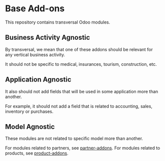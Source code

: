 # Base Add-ons

This repository contains transversal Odoo modules.

## Business Activity Agnostic

By transversal, we mean that one of these addons should be relevant for any vertical business activity.

It should not be specific to medical, insurances, tourism, construction, etc.

## Application Agnostic

It also should not add fields that will be used in some application more than another.

For example, it should not add a field that is related to accounting, sales, inventory or purchases.

## Model Agnostic

These modules are not related to specific model more than another.

For modules related to partners, see [partner-addons](https://github.com/Numigi/odoo-partner-addons).
For modules related to products, see [product-addons](https://github.com/Numigi/odoo-product-addons).

